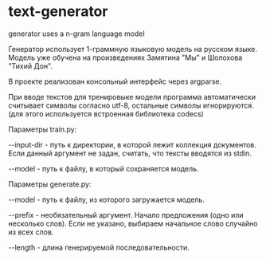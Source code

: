 # text-generator
generator uses a n-gram language model

Генератор использует 1-граммную языковую модель на русском языке. Модель уже обучена на произведениях Замятина "Мы" и Шолохова "Тихий Дон".

В проекте реализован консольный интерфейс через argparse. 

При вводе текстов для тренировыке модели программа автоматически считывает символы согласно utf-8, остальные символы игнорируются.(для этого используется встроенная библиотека codecs)

Параметры train.py:

--input-dir - путь к директории, в которой лежит коллекция документов. Если данный аргумент не задан, считать, что тексты вводятся из stdin.

--model - путь к файлу, в который сохраняется модель.

Параметры generate.py:

--model - путь к файлу, из которого загружается модель.

--prefix - необязательный аргумент. Начало предложения (одно или несколько слов). Если не указано, выбираем начальное слово случайно из всех слов.

--length - длина генерируемой последовательности.
